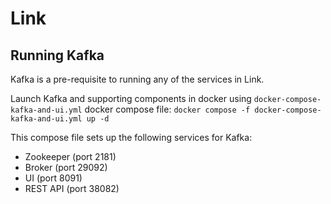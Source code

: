 # Link

## Running Kafka

Kafka is a pre-requisite to running any of the services in Link.

Launch Kafka and supporting components in docker using `docker-compose-kafka-and-ui.yml` docker compose file: `docker compose -f docker-compose-kafka-and-ui.yml up -d`

This compose file sets up the following services for Kafka:

* Zookeeper (port 2181)
* Broker (port 29092)
* UI (port 8091)
* REST API (port 38082)